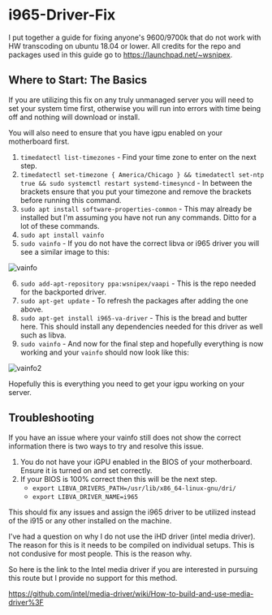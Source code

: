 # i965-Driver-Fix
I put together a guide for fixing anyone's 9600/9700k that do not work with HW transcoding on ubuntu 18.04 or lower. All credits for the repo and packages used in this guide go to https://launchpad.net/~wsnipex.

## Where to Start: The Basics

If you are utilizing this fix on any truly unmanaged server you will need to set your system time first, otherwise you will run into errors with time being off and nothing will download or install.

You will also need to ensure that you have igpu enabled on your motherboard first.

1. `timedatectl list-timezones` - Find your time zone to enter on the next step.
2. `timedatectl set-timezone { America/Chicago } && timedatectl set-ntp true && sudo systemctl restart systemd-timesyncd` - In between the brackets ensure that you put your timezone and remove the brackets before running this command.
3. `sudo apt install software-properties-common` - This may already be installed but I'm assuming you have not run any commands. Ditto for a lot of these commands.
4. `sudo apt install vainfo` 
5. `sudo vainfo` - If you do not have the correct libva or i965 driver you will see a similar image to this: 

![vainfo](https://i.imgur.com/BBYmXaT.png)

6. `sudo add-apt-repository ppa:wsnipex/vaapi` - This is the repo needed for the backported driver.
7. `sudo apt-get update` - To refresh the packages after adding the one above.
8. `sudo apt-get install i965-va-driver` - This is the bread and butter here. This should install any dependencies needed for this driver as well such as libva. 
9. `sudo vainfo` - And now for the final step and hopefully everything is now working and your `vainfo` should now look like this: 

![vainfo2](https://i.imgur.com/rmADp1t.png)

Hopefully this is everything you need to get your igpu working on your server.

## Troubleshooting

If you have an issue where your vainfo still does not show the correct information there is two ways to try and resolve this issue.

1. You do not have your iGPU enabled in the BIOS of your motherboard. Ensure it is turned on and set correctly.
2. If your BIOS is 100% correct then this will be the next step.
   - `export LIBVA_DRIVERS_PATH=/usr/lib/x86_64-linux-gnu/dri/`
   - `export LIBVA_DRIVER_NAME=i965`

This should fix any issues and assign the i965 driver to be utilized instead of the i915 or any other installed on the machine.

I've had a question on why I do not use the iHD driver (intel media driver). The reason for this is it needs to be compiled on individual setups. This is not condusive for most people. This is the reason why.

So here is the link to the Intel media driver if you are interested in pursuing this route but I provide no support for this method.


https://github.com/intel/media-driver/wiki/How-to-build-and-use-media-driver%3F
